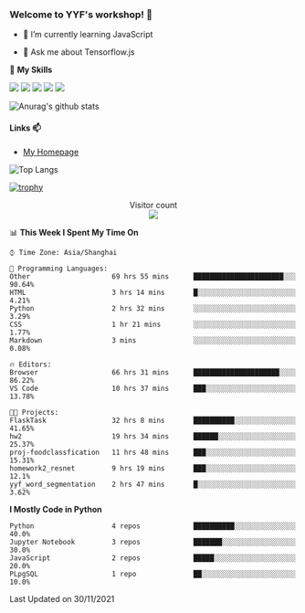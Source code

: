 ### Welcome to YYF's workshop! 👋

<!--
**YifeiYang210/YifeiYang210** is a ✨ _special_ ✨ repository because its `README.md` (this file) appears on your GitHub profile.

Here are some ideas to get you started:

- 🔭 I’m currently working on ...
- 🌱 I’m currently learning ...
- 👯 I’m looking to collaborate on ...
- 🤔 I’m looking for help with ...
- 💬 Ask me about ...
- 📫 How to reach me: ...
- 😄 Pronouns: ...
- ⚡ Fun fact: ...
-->

- 🌱 I’m currently learning JavaScript

- 💬 Ask me about Tensorflow.js

🌟 **My Skills**
<!-- [![](https://img.shields.io/badge/{徽标标题}-{徽标内容}-{徽标颜色}.svg)]({linkUrl}) -->

![](https://img.shields.io/badge/-Python-3f7fbd?logo=Python&logoColor=fff)
![](https://img.shields.io/badge/-DeepLearning-3f7fbd?logo=Pandas&logoColor=fff)
![](https://img.shields.io/badge/-Wechat-3f7fbd?logo=Wechat&logoColor=fff)
![](https://img.shields.io/badge/-C%2B%2B-3f7fbd?logo=C%2B%2B&logoColor=fff)
![](https://img.shields.io/badge/-JavaScript-3f7fbd?logo=JavaScript&logoColor=fff)

![Anurag's github stats](https://github-readme-stats.vercel.app/api?username=YifeiYang210&theme=maroongold)



#### Links 📫

* [My Homepage](https://YifeiYang210.github.io/blog/)

![Top Langs](https://github-readme-stats.vercel.app/api/top-langs/?username=YifeiYang210&hide=roff,c)

[![trophy](https://github-profile-trophy.vercel.app/?username=YifeiYang210&theme=dracula&row=2&column=3)](https://github.com/ryo-ma/github-profile-trophy)

<p align="center"> 
  Visitor count<br>
  <img src="https://profile-counter.glitch.me/YifeiYang210/count.svg" />
</p>

<!--START_SECTION:waka-->
📊 **This Week I Spent My Time On** 

```text
⌚︎ Time Zone: Asia/Shanghai

💬 Programming Languages: 
Other                    69 hrs 55 mins      ██████████████████████░░░   90.64% 
HTML                     3 hrs 14 mins       █░░░░░░░░░░░░░░░░░░░░░░░░   4.21% 
Python                   2 hrs 32 mins       ░░░░░░░░░░░░░░░░░░░░░░░░░   3.29% 
CSS                      1 hr 21 mins        ░░░░░░░░░░░░░░░░░░░░░░░░░   1.77% 
Markdown                 3 mins              ░░░░░░░░░░░░░░░░░░░░░░░░░   0.08%

🔥 Editors: 
Browser                  66 hrs 31 mins      █████████████████████░░░░   86.22% 
VS Code                  10 hrs 37 mins      ███░░░░░░░░░░░░░░░░░░░░░░   13.78%

🐱‍💻 Projects: 
FlaskTask                32 hrs 8 mins       ██████████░░░░░░░░░░░░░░░   41.65% 
hw2                      19 hrs 34 mins      ██████░░░░░░░░░░░░░░░░░░░   25.37% 
proj-foodclassfication   11 hrs 48 mins      ███░░░░░░░░░░░░░░░░░░░░░░   15.31% 
homework2_resnet         9 hrs 19 mins       ███░░░░░░░░░░░░░░░░░░░░░░   12.1% 
yyf_word_segmentation    2 hrs 47 mins       █░░░░░░░░░░░░░░░░░░░░░░░░   3.62%

```

**I Mostly Code in Python** 

```text
Python                   4 repos             ██████████░░░░░░░░░░░░░░░   40.0% 
Jupyter Notebook         3 repos             ███████░░░░░░░░░░░░░░░░░░   30.0% 
JavaScript               2 repos             █████░░░░░░░░░░░░░░░░░░░░   20.0% 
PLpgSQL                  1 repo              ██░░░░░░░░░░░░░░░░░░░░░░░   10.0%

```



 Last Updated on 30/11/2021
<!--END_SECTION:waka-->


